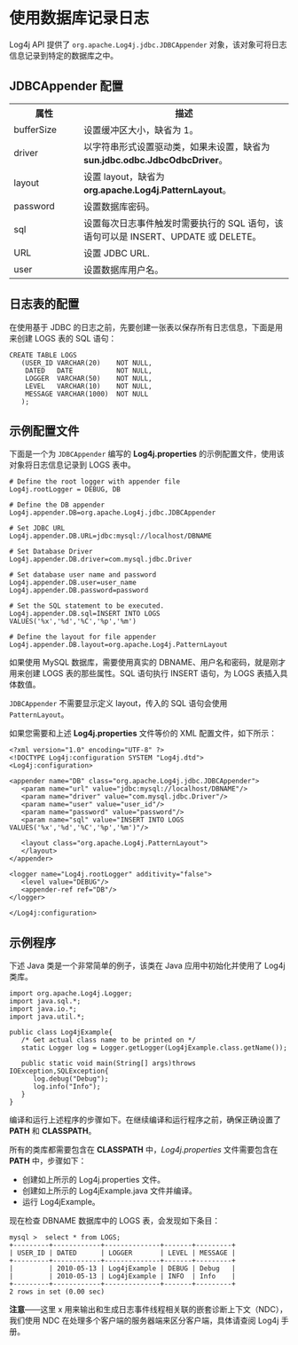 # 使用数据库记录日志

Log4j API 提供了 `org.apache.Log4j.jdbc.JDBCAppender` 对象，该对象可将日志信息记录到特定的数据库之中。

## JDBCAppender 配置

<table class="table table-bordered">
<tbody><tr>
<th style="width:25%">属性</th>
<th>描述</th>
</tr>
<tr>
<td>bufferSize</td>
<td>设置缓冲区大小，缺省为 1。</td>
</tr>
<tr>
<td>driver</td>
<td>以字符串形式设置驱动类，如果未设置，缺省为 <b>sun.jdbc.odbc.JdbcOdbcDriver</b>。</td>
</tr>
<tr>
<td>layout</td>
<td>设置 layout，缺省为 <b>org.apache.Log4j.PatternLayout</b>。</td>
</tr>
<tr>
<td>password</td>
<td>设置数据库密码。</td>
</tr>
<tr>
<td>sql</td>
<td>设置每次日志事件触发时需要执行的 SQL 语句，该语句可以是 INSERT、UPDATE 或 DELETE。</td>
</tr>
<tr>
<td>URL</td>
<td>设置 JDBC URL.</td>
</tr>
<tr>
<td>user</td>
<td>设置数据库用户名。</td>
</tr>
</tbody></table>

## 日志表的配置

在使用基于 JDBC 的日志之前，先要创建一张表以保存所有日志信息，下面是用来创建 LOGS 表的 SQL 语句：

```
CREATE TABLE LOGS
   (USER_ID VARCHAR(20)    NOT NULL,
    DATED   DATE           NOT NULL,
    LOGGER  VARCHAR(50)    NOT NULL,
    LEVEL   VARCHAR(10)    NOT NULL,
    MESSAGE VARCHAR(1000)  NOT NULL
   );
```

## 示例配置文件

下面是一个为 `JDBCAppender` 编写的 **Log4j.properties** 的示例配置文件，使用该对象将日志信息记录到 LOGS 表中。

```
# Define the root logger with appender file
Log4j.rootLogger = DEBUG, DB

# Define the DB appender
Log4j.appender.DB=org.apache.Log4j.jdbc.JDBCAppender

# Set JDBC URL
Log4j.appender.DB.URL=jdbc:mysql://localhost/DBNAME

# Set Database Driver
Log4j.appender.DB.driver=com.mysql.jdbc.Driver

# Set database user name and password
Log4j.appender.DB.user=user_name
Log4j.appender.DB.password=password

# Set the SQL statement to be executed.
Log4j.appender.DB.sql=INSERT INTO LOGS VALUES('%x','%d','%C','%p','%m')

# Define the layout for file appender
Log4j.appender.DB.layout=org.apache.Log4j.PatternLayout
```

如果使用 MySQL 数据库，需要使用真实的 DBNAME、用户名和密码，就是刚才用来创建 LOGS 表的那些属性。SQL 语句执行 INSERT 语句，为 LOGS 表插入具体数值。

`JDBCAppender` 不需要显示定义 layout，传入的 SQL 语句会使用 `PatternLayout`。

如果您需要和上述 **Log4j.properties** 文件等价的 XML 配置文件，如下所示：

```
<?xml version="1.0" encoding="UTF-8" ?>
<!DOCTYPE Log4j:configuration SYSTEM "Log4j.dtd">
<Log4j:configuration>

<appender name="DB" class="org.apache.Log4j.jdbc.JDBCAppender">
   <param name="url" value="jdbc:mysql://localhost/DBNAME"/>
   <param name="driver" value="com.mysql.jdbc.Driver"/>
   <param name="user" value="user_id"/>
   <param name="password" value="password"/>
   <param name="sql" value="INSERT INTO LOGS VALUES('%x','%d','%C','%p','%m')"/>
   
   <layout class="org.apache.Log4j.PatternLayout">
   </layout>
</appender>

<logger name="Log4j.rootLogger" additivity="false">
   <level value="DEBUG"/>
   <appender-ref ref="DB"/>
</logger>

</Log4j:configuration>
```

## 示例程序

下述 Java 类是一个非常简单的例子，该类在 Java 应用中初始化并使用了 Log4j 类库。

```
import org.apache.Log4j.Logger;
import java.sql.*;
import java.io.*;
import java.util.*;

public class Log4jExample{
   /* Get actual class name to be printed on */
   static Logger log = Logger.getLogger(Log4jExample.class.getName());
   
   public static void main(String[] args)throws IOException,SQLException{
      log.debug("Debug");
      log.info("Info");
   }
}
```

编译和运行上述程序的步骤如下。在继续编译和运行程序之前，确保正确设置了 **PATH** 和 **CLASSPATH**。

所有的类库都需要包含在 **CLASSPATH** 中，*Log4j.properties* 文件需要包含在 **PATH** 中，步骤如下：

- 创建如上所示的 Log4j.properties 文件。
- 创建如上所示的 Log4jExample.java 文件并编译。
- 运行 Log4jExample。

现在检查 DBNAME 数据库中的 LOGS 表，会发现如下条目：

```
mysql >  select * from LOGS;
+---------+------------+--------------+-------+---------+
| USER_ID | DATED      | LOGGER       | LEVEL | MESSAGE |
+---------+------------+--------------+-------+---------+
|         | 2010-05-13 | Log4jExample | DEBUG | Debug   |
|         | 2010-05-13 | Log4jExample | INFO  | Info    |
+---------+------------+--------------+-------+---------+
2 rows in set (0.00 sec)
```
**注意**——这里 x 用来输出和生成日志事件线程相关联的嵌套诊断上下文（NDC），我们使用 NDC 在处理多个客户端的服务器端来区分客户端，具体请查阅 Log4j 手册。